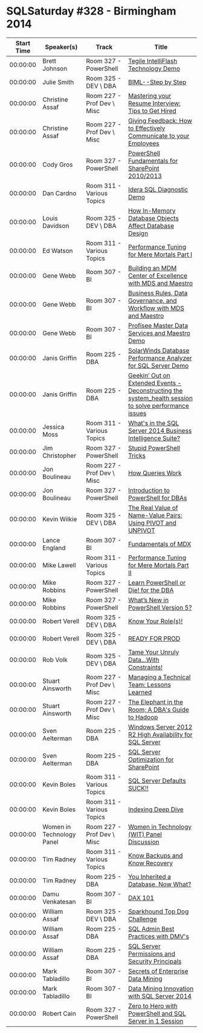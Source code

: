 # SQLSaturday #328 - Birmingham 2014
Start Time|Speaker(s)|Track|Title
---|---|---|---
00:00:00|Brett Johnson|Room 327 - PowerShell|[Tegile IntelliFlash Technology Demo](10751.md)
00:00:00|Julie Smith|Room 325 - DEV \ DBA|[BIML--Step by Step](11130.md)
00:00:00|Christine Assaf|Room 227 - Prof Dev \ Misc|[Mastering your Resume  Interview: Tips to Get Hired](11641.md)
00:00:00|Christine Assaf|Room 227 - Prof Dev \ Misc|[Giving Feedback: How to Effectively Communicate to your Employees](11642.md)
00:00:00|Cody Gros|Room 327 - PowerShell|[PowerShell Fundamentals for SharePoint 2010/2013](11740.md)
00:00:00|Dan Cardno|Room 311 - Various Topics|[Idera SQL Diagnostic Demo](12147.md)
00:00:00|Louis Davidson|Room 325 - DEV \ DBA|[How In-Memory Database Objects Affect Database Design](13482.md)
00:00:00|Ed Watson|Room 311 - Various Topics|[Performance Tuning for Mere Mortals Part I](13712.md)
00:00:00|Gene Webb|Room 307 - BI|[Building an MDM Center of Excellence with MDS and Maestro ](14420.md)
00:00:00|Gene Webb|Room 307 - BI|[Business Rules, Data Governance, and Workflow with MDS and Maestro ](14421.md)
00:00:00|Gene Webb|Room 307 - BI|[Profisee Master Data Services and Maestro Demo](14464.md)
00:00:00|Janis Griffin|Room 225 - DBA|[SolarWinds Database Performance Analyzer for SQL Server Demo](15661.md)
00:00:00|Janis Griffin|Room 225 - DBA|[Geekin’ Out on Extended Events -Deconstructing the system_health session to solve performance issues](15727.md)
00:00:00|Jessica Moss|Room 311 - Various Topics|[What's in the SQL Server 2014 Business Intelligence Suite?](16674.md)
00:00:00|Jim Christopher|Room 327 - PowerShell|[Stupid PowerShell Tricks](16839.md)
00:00:00|Jon Boulineau|Room 227 - Prof Dev \ Misc|[How Queries Work](17318.md)
00:00:00|Jon Boulineau|Room 327 - PowerShell|[Introduction to PowerShell for DBAs](17320.md)
00:00:00|Kevin Wilkie|Room 325 - DEV \ DBA|[The Real Value of Name-Value Pairs: Using PIVOT and UNPIVOT ](18178.md)
00:00:00|Lance England|Room 307 - BI|[Fundamentals of MDX](18942.md)
00:00:00|Mike Lawell|Room 311 - Various Topics|[Performance Tuning for Mere Mortals Part II](20609.md)
00:00:00|Mike Robbins|Room 327 - PowerShell|[Learn PowerShell or Die! for the DBA](20705.md)
00:00:00|Mike Robbins|Room 327 - PowerShell|[What’s New in PowerShell Version 5?](20706.md)
00:00:00|Robert Verell|Room 325 - DEV \ DBA|[Know Your Role(s)!](23246.md)
00:00:00|Robert Verell|Room 325 - DEV \ DBA|[READY FOR PROD](23247.md)
00:00:00|Rob Volk|Room 325 - DEV \ DBA|[Tame Your Unruly Data...With Constraints!](23343.md)
00:00:00|Stuart Ainsworth|Room 227 - Prof Dev \ Misc|[Managing a Technical Team: Lessons Learned](25853.md)
00:00:00|Stuart Ainsworth|Room 227 - Prof Dev \ Misc|[The Elephant in the Room; A DBA's Guide to Hadoop ](25857.md)
00:00:00|Sven Aelterman|Room 225 - DBA|[Windows Server 2012 R2 High Availability for SQL Server](25926.md)
00:00:00|Sven Aelterman|Room 225 - DBA|[SQL Server Optimization for SharePoint](25927.md)
00:00:00|Kevin Boles|Room 311 - Various Topics|[SQL Server Defaults SUCK!!](26481.md)
00:00:00|Kevin Boles|Room 311 - Various Topics|[Indexing Deep Dive](26482.md)
00:00:00|Women in Technology Panel|Room 227 - Prof Dev \ Misc|[Women in Technology (WIT) Panel Discussion](26507.md)
00:00:00|Tim Radney|Room 311 - Various Topics|[Know Backups and Know Recovery](26734.md)
00:00:00|Tim Radney|Room 225 - DBA|[You Inherited a Database, Now What?](26735.md)
00:00:00|Damu Venkatesan|Room 307 - BI|[DAX 101](27352.md)
00:00:00|William Assaf|Room 325 - DEV \ DBA|[Sparkhound Top Dog Challenge](28190.md)
00:00:00|William Assaf|Room 225 - DBA|[SQL Admin Best Practices with DMV's](28191.md)
00:00:00|William Assaf|Room 225 - DBA|[SQL Server Permissions and Security Principals](28192.md)
00:00:00|Mark Tabladillo|Room 307 - BI|[Secrets of Enterprise Data Mining](34734.md)
00:00:00|Mark Tabladillo|Room 307 - BI|[Data Mining Innovation with SQL Server 2014](34735.md)
00:00:00|Robert Cain|Room 327 - PowerShell|[Zero to Hero with PowerShell and SQL Server in 1 Session](9734.md)
